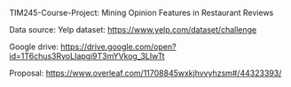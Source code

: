 TIM245-Course-Project: Mining Opinion Features in Restaurant Reviews

Data source: 
Yelp dataset: https://www.yelp.com/dataset/challenge

Google drive: https://drive.google.com/open?id=1T6chus3RyoLIapgj9T3mYVkog_3LIwTt

Proposal: https://www.overleaf.com/11708845wxkjhvvyhzsm#/44323393/
